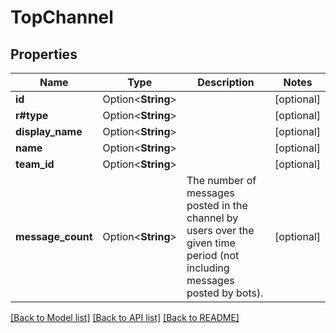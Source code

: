 # TopChannel

## Properties

Name | Type | Description | Notes
------------ | ------------- | ------------- | -------------
**id** | Option<**String**> |  | [optional]
**r#type** | Option<**String**> |  | [optional]
**display_name** | Option<**String**> |  | [optional]
**name** | Option<**String**> |  | [optional]
**team_id** | Option<**String**> |  | [optional]
**message_count** | Option<**String**> | The number of messages posted in the channel by users over the given time period (not including messages posted by bots). | [optional]

[[Back to Model list]](../README.md#documentation-for-models) [[Back to API list]](../README.md#documentation-for-api-endpoints) [[Back to README]](../README.md)


